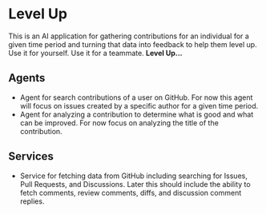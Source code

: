 # Level Up

This is an AI application for gathering contributions for an individual for a given time period and turning that data into feedback to help them level up. Use it for yourself. Use it for a teammate. **Level Up...**

## Agents

- Agent for search contributions of a user on GitHub. For now this agent will focus on issues created by a specific author for a given time period.
- Agent for analyzing a contribution to determine what is good and what can be improved. For now focus on analyzing the title of the contribution.

## Services

- Service for fetching data from GitHub including searching for Issues, Pull Requests, and Discussions. Later this should include the ability to fetch comments, review comments, diffs, and discussion comment replies.
